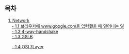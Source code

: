 ## 목차 

&nbsp;&nbsp; [1. Network](https://github.com/cjp-growth/jun/tree/master/network/network)<br/>
&nbsp;&nbsp;&nbsp;&nbsp;&nbsp; [- 1.1 브라우저에 www.google.com을 입력했을 때 일어나는 일](https://github.com/cjp-growth/jun/blob/master/network/network/_%EC%A3%BC%EC%86%8C%EC%B0%BD%EC%97%90_%EB%8F%84%EB%A9%94%EC%9D%B8_%EC%9E%85%EB%A0%A5/READMD.md) <br/>
&nbsp;&nbsp;&nbsp;&nbsp;&nbsp; [- 1.2 4-way-handshake](https://github.com/cjp-growth/jun/blob/master/network/network/_4-way-handshake/README.md) <br/>
&nbsp;&nbsp;&nbsp;&nbsp;&nbsp; [- 1.3 GSLB](https://github.com/cjp-growth/jun/tree/master/network/network/gslb) <br/>
<br/>
&nbsp;&nbsp;&nbsp;&nbsp;&nbsp; [- 1.4 OSI 7Layer](network/network/osi_7layer) <br/>
<br/>
